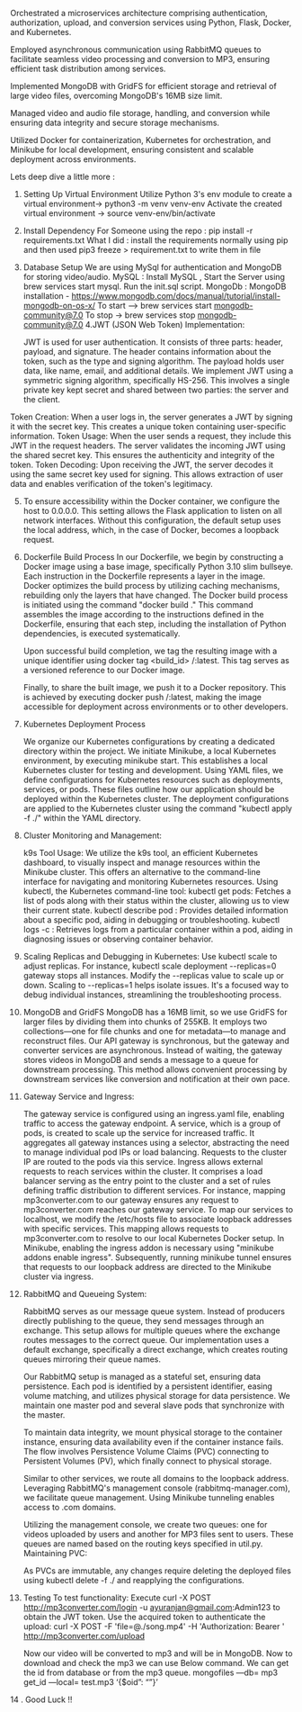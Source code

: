Orchestrated a microservices architecture comprising authentication, authorization, upload, and conversion services using Python, Flask, Docker, and Kubernetes.

Employed asynchronous communication using RabbitMQ queues to facilitate seamless video processing and conversion to MP3, ensuring efficient task distribution among services.

Implemented MongoDB with GridFS for efficient storage and retrieval of large video files, overcoming MongoDB's 16MB size limit.

Managed video and audio file storage, handling, and conversion while ensuring data integrity and secure storage mechanisms.

Utilized Docker for containerization, Kubernetes for orchestration, and Minikube for local development, ensuring consistent and scalable deployment across environments.


Lets deep dive a little more : 

1. Setting Up Virtual Environment
    Utilize Python 3's  env module to create a virtual environment->  python3 -m venv venv-env
    Activate the created virtual environment -> source venv-env/bin/activate
2. Install Dependency
    For Someone using the repo : pip install -r requirements.txt
    What I did : install the requirements normally using pip and then used pip3 freeze > requirement.txt to write them in file
3. Database Setup
     We are using MySql for authentication and MongoDB for storing video/audio.
     MySQL : Install MySQL , Start the Server using brew services start mysql. Run the init.sql script.
     MongoDb : MongoDB installation - https://www.mongodb.com/docs/manual/tutorial/install-mongodb-on-os-x/
              To start —>  brew services start mongodb-community@7.0
              To stop -> brew services stop mongodb-community@7.0
4.JWT (JSON Web Token) Implementation:

    JWT is used for user authentication. It consists of three parts: header, payload, and signature. The header contains information about the token, such as the type and signing         algorithm.
    The payload holds user data, like name, email, and additional details.
    We implement JWT using a symmetric signing algorithm, specifically HS-256. This involves a single private key kept secret and shared between two parties: the server and the           client.

  Token Creation:
    When a user logs in, the server generates a JWT by signing it with the secret key. This creates a unique token containing user-specific information.
    Token Usage:
    When the user sends a request, they include this JWT in the request headers.
    The server validates the incoming JWT using the shared secret key. This ensures the authenticity and integrity of the token.
    Token Decoding:
    Upon receiving the JWT, the server decodes it using the same secret key used for signing. This allows extraction of user data and enables verification of the token's legitimacy.

5. To ensure accessibility within the Docker container, we configure the host to 0.0.0.0. This setting allows the Flask application to listen on all network interfaces.
    Without this configuration, the default setup uses the local address, which, in the case of Docker, becomes a loopback request.

6. Dockerfile Build Process
    In our Dockerfile, we begin by constructing a Docker image using a base image, specifically Python 3.10 slim bullseye. Each instruction in the Dockerfile represents a layer in        the image.
    Docker optimizes the build process by utilizing caching mechanisms, rebuilding only the layers that have changed.
    The Docker build process is initiated using the command "docker build ." This command assembles the image according to the instructions defined in the Dockerfile,
    ensuring that each step, including the installation of Python dependencies, is executed systematically.
  
    Upon successful build completion, we tag the resulting image with a unique identifier using docker tag <build_id> <username>/<reponame>:latest. This tag serves as a versioned         reference to our Docker image.
  
    Finally, to share the built image, we push it to a Docker repository. This is achieved by executing docker push <username>/<reponame>:latest, making the image accessible for          deployment across environments or to other developers.

7. Kubernetes Deployment Process

     We organize our Kubernetes configurations by creating a dedicated directory within the project.
     We initiate Minikube, a local Kubernetes environment, by executing minikube start. This establishes a local Kubernetes cluster for testing and development.
     Using YAML files, we define configurations for Kubernetes resources such as deployments, services, or pods. These files outline how our application should be deployed within the      Kubernetes cluster.
     The deployment configurations are applied to the Kubernetes cluster using the command "kubectl apply -f ./" within the YAML directory.

 8. Cluster Monitoring and Management:

      k9s Tool Usage: We utilize the k9s tool, an efficient Kubernetes dashboard, to visually inspect and manage resources within the Minikube cluster. 
      This offers an alternative to the command-line interface for navigating and monitoring Kubernetes resources.
      Using kubectl, the Kubernetes command-line tool: 
            kubectl get pods: Fetches a list of pods along with their status within the cluster, allowing us to view their current state.
            kubectl describe pod <pod-name>: Provides detailed information about a specific pod, aiding in debugging or troubleshooting.
            kubectl logs <pod-name> -c <container-name>: Retrieves logs from a particular container within a pod, aiding in diagnosing issues or observing container behavior.

  9. Scaling Replicas and Debugging in Kubernetes:
      Use kubectl scale to adjust replicas. For instance, kubectl scale deployment --replicas=0 gateway stops all instances. Modify the --replicas value to scale up or down.
      Scaling to --replicas=1 helps isolate issues. It's a focused way to debug individual instances, streamlining the troubleshooting process.
  10. MongoDB and GridFS
      MongoDB has a 16MB limit, so we use GridFS for larger files by dividing them into chunks of 255KB.
      It employs two collections—one for file chunks and one for metadata—to manage and reconstruct files.
      Our API gateway is synchronous, but the gateway and converter services are asynchronous. Instead of waiting, the gateway stores videos in MongoDB and sends a message to a queue       for downstream processing.
      This method allows convenient processing by downstream services like conversion and notification at their own pace.

  11. Gateway Service and Ingress:

      The gateway service is configured using an ingress.yaml file, enabling traffic to access the gateway endpoint.
      A service, which is a group of pods, is created to scale up the service for increased traffic. It aggregates all gateway instances using a selector, abstracting the need to           manage individual pod IPs or load balancing.
      Requests to the cluster IP are routed to the pods via this service.
      Ingress allows external requests to reach services within the cluster. It comprises a load balancer serving as the entry point to the cluster and a set of rules defining              traffic distribution to different services. 
      For instance, mapping mp3converter.com to our gateway ensures any request to mp3converter.com reaches our gateway service.
      To map our services to localhost, we modify the /etc/hosts file to associate loopback addresses with specific services. This mapping allows requests to mp3converter.com to            resolve to our local Kubernetes Docker setup.
      In Minikube, enabling the ingress addon is necessary using "minikube addons enable ingress". Subsequently, running minikube tunnel ensures that requests to our loopback address       are directed to the Minikube cluster via ingress.
  12.  RabbitMQ and Queueing System:

        RabbitMQ serves as our message queue system. Instead of producers directly publishing to the queue, they send messages through an exchange. 
        This setup allows for multiple queues where the exchange routes messages to the correct queue. Our implementation uses a default exchange, specifically a direct exchange,             which creates routing queues mirroring their queue names.
        
        Our RabbitMQ setup is managed as a stateful set, ensuring data persistence. Each pod is identified by a persistent identifier, easing volume matching, and utilizes physical           storage for data persistence. 
        We maintain one master pod and several slave pods that synchronize with the master.
        
        To maintain data integrity, we mount physical storage to the container instance, ensuring data availability even if the container instance fails. 
        The flow involves Persistence Volume Claims (PVC) connecting to Persistent Volumes (PV), which finally connect to physical storage.
        
        Similar to other services, we route all domains to the loopback address. Leveraging RabbitMQ's management console (rabbitmq-manager.com), we facilitate queue management.
        Using Minikube tunneling enables access to .com domains.
        
        Utilizing the management console, we create two queues: one for videos uploaded by users and another for MP3 files sent to users. These queues are named based on the routing          keys specified in util.py. 
        Maintaining PVC:
        
        As PVCs are immutable, any changes require deleting the deployed files using kubectl delete -f ./ and reapplying the configurations.

  13. Testing
        To test functionality:
          Execute curl -X POST http://mp3converter.com/login -u ayuranjan@gmail.com:Admin123 to obtain the JWT token.
          Use the acquired token to authenticate the upload: curl -X POST -F 'file=@./song.mp4' -H 'Authorization: Bearer <token>' http://mp3converter.com/upload

        Now our video will be converted to mp3 and will be in MongoDB. Now to download and check the mp3 we can use Below command. We can get the id from database or from the mp3             queue. 
               mongofiles —db= mp3 get_id —local= test.mp3 ‘{$oid”: “<string version of id>”}’

 14 . Good Luck !! 



   
